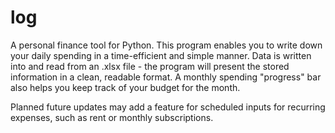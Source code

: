 # log

A personal finance tool for Python. This program enables you to write down
your daily spending in a time-efficient and simple manner. 
Data is written into and read from an .xlsx file - 
the program will present the stored information in a clean, readable format.
A monthly spending "progress" bar also helps you keep track of your budget for the month.

Planned future updates may add a feature for scheduled inputs for recurring expenses,
such as rent or monthly subscriptions.
